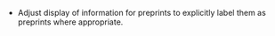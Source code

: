 - Adjust display of information for preprints to explicitly label them as preprints where appropriate.